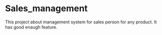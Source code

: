 # Sales_management
This project about management system for sales person for any product. It has good enaugh feature.

